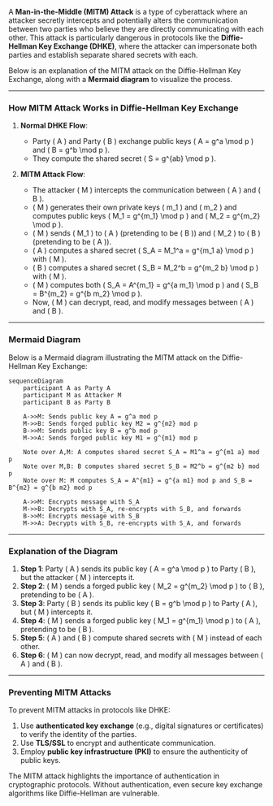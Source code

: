 A **Man-in-the-Middle (MITM) Attack** is a type of cyberattack where an attacker secretly intercepts and potentially alters the communication between two parties who believe they are directly communicating with each other. This attack is particularly dangerous in protocols like the **Diffie-Hellman Key Exchange (DHKE)**, where the attacker can impersonate both parties and establish separate shared secrets with each.

Below is an explanation of the MITM attack on the Diffie-Hellman Key Exchange, along with a **Mermaid diagram** to visualize the process.

---

### **How MITM Attack Works in Diffie-Hellman Key Exchange**
1. **Normal DHKE Flow**:
   - Party \( A \) and Party \( B \) exchange public keys \( A = g^a \mod p \) and \( B = g^b \mod p \).
   - They compute the shared secret \( S = g^{ab} \mod p \).

2. **MITM Attack Flow**:
   - The attacker \( M \) intercepts the communication between \( A \) and \( B \).
   - \( M \) generates their own private keys \( m_1 \) and \( m_2 \) and computes public keys \( M_1 = g^{m_1} \mod p \) and \( M_2 = g^{m_2} \mod p \).
   - \( M \) sends \( M_1 \) to \( A \) (pretending to be \( B \)) and \( M_2 \) to \( B \) (pretending to be \( A \)).
   - \( A \) computes a shared secret \( S_A = M_1^a = g^{m_1 a} \mod p \) with \( M \).
   - \( B \) computes a shared secret \( S_B = M_2^b = g^{m_2 b} \mod p \) with \( M \).
   - \( M \) computes both \( S_A = A^{m_1} = g^{a m_1} \mod p \) and \( S_B = B^{m_2} = g^{b m_2} \mod p \).
   - Now, \( M \) can decrypt, read, and modify messages between \( A \) and \( B \).

---

### **Mermaid Diagram**
Below is a Mermaid diagram illustrating the MITM attack on the Diffie-Hellman Key Exchange:

```mermaid
sequenceDiagram
    participant A as Party A
    participant M as Attacker M
    participant B as Party B

    A->>M: Sends public key A = g^a mod p
    M->>B: Sends forged public key M2 = g^{m2} mod p
    B->>M: Sends public key B = g^b mod p
    M->>A: Sends forged public key M1 = g^{m1} mod p

    Note over A,M: A computes shared secret S_A = M1^a = g^{m1 a} mod p
    Note over M,B: B computes shared secret S_B = M2^b = g^{m2 b} mod p
    Note over M: M computes S_A = A^{m1} = g^{a m1} mod p and S_B = B^{m2} = g^{b m2} mod p

    A->>M: Encrypts message with S_A
    M->>B: Decrypts with S_A, re-encrypts with S_B, and forwards
    B->>M: Encrypts message with S_B
    M->>A: Decrypts with S_B, re-encrypts with S_A, and forwards
```

---

### **Explanation of the Diagram**
1. **Step 1**: Party \( A \) sends its public key \( A = g^a \mod p \) to Party \( B \), but the attacker \( M \) intercepts it.
2. **Step 2**: \( M \) sends a forged public key \( M_2 = g^{m_2} \mod p \) to \( B \), pretending to be \( A \).
3. **Step 3**: Party \( B \) sends its public key \( B = g^b \mod p \) to Party \( A \), but \( M \) intercepts it.
4. **Step 4**: \( M \) sends a forged public key \( M_1 = g^{m_1} \mod p \) to \( A \), pretending to be \( B \).
5. **Step 5**: \( A \) and \( B \) compute shared secrets with \( M \) instead of each other.
6. **Step 6**: \( M \) can now decrypt, read, and modify all messages between \( A \) and \( B \).

---

### **Preventing MITM Attacks**
To prevent MITM attacks in protocols like DHKE:
1. Use **authenticated key exchange** (e.g., digital signatures or certificates) to verify the identity of the parties.
2. Use **TLS/SSL** to encrypt and authenticate communication.
3. Employ **public key infrastructure (PKI)** to ensure the authenticity of public keys.

The MITM attack highlights the importance of authentication in cryptographic protocols. Without authentication, even secure key exchange algorithms like Diffie-Hellman are vulnerable.
